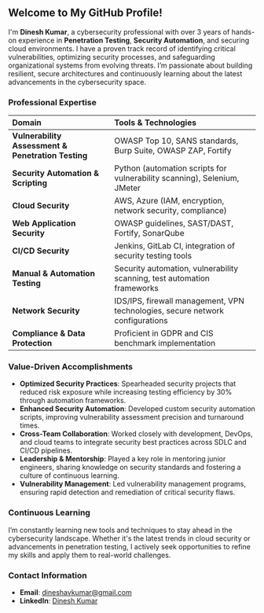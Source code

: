 ## Welcome to My GitHub Profile!

I'm **Dinesh Kumar**, a cybersecurity professional with over 3 years of hands-on experience in **Penetration Testing**, **Security Automation**, and securing cloud environments. I have a proven track record of identifying critical vulnerabilities, optimizing security processes, and safeguarding organizational systems from evolving threats. I’m passionate about building resilient, secure architectures and continuously learning about the latest advancements in the cybersecurity space.

### **Professional Expertise**
| Domain | Tools & Technologies |
| :--- | :--- |
| **Vulnerability Assessment & Penetration Testing** | OWASP Top 10, SANS standards, Burp Suite, OWASP ZAP, Fortify |
| **Security Automation & Scripting** | Python (automation scripts for vulnerability scanning), Selenium, JMeter |
| **Cloud Security** | AWS, Azure (IAM, encryption, network security, compliance) |
| **Web Application Security** | OWASP guidelines, SAST/DAST, Fortify, SonarQube |
| **CI/CD Security** | Jenkins, GitLab CI, integration of security testing tools |
| **Manual & Automation Testing** | Security automation, vulnerability scanning, test automation frameworks |
| **Network Security** | IDS/IPS, firewall management, VPN technologies, secure network configurations |
| **Compliance & Data Protection** | Proficient in GDPR and CIS benchmark implementation |

### **Value-Driven Accomplishments**
- **Optimized Security Practices**: Spearheaded security projects that reduced risk exposure while increasing testing efficiency by 30% through automation frameworks.
- **Enhanced Security Automation**: Developed custom security automation scripts, improving vulnerability assessment precision and turnaround times.
- **Cross-Team Collaboration**: Worked closely with development, DevOps, and cloud teams to integrate security best practices across SDLC and CI/CD pipelines.
- **Leadership & Mentorship**: Played a key role in mentoring junior engineers, sharing knowledge on security standards and fostering a culture of continuous learning.
- **Vulnerability Management**: Led vulnerability management programs, ensuring rapid detection and remediation of critical security flaws.

### **Continuous Learning**
I’m constantly learning new tools and techniques to stay ahead in the cybersecurity landscape. Whether it's the latest trends in cloud security or advancements in penetration testing, I actively seek opportunities to refine my skills and apply them to real-world challenges.

### **Contact Information**
- **Email**: [dineshavkumar@gmail.com](mailto:dineshavkumar@gmail.com)
- **LinkedIn**: [Dinesh Kumar](https://linkedin.com/in/dinesh-kumar-cyber-security)
